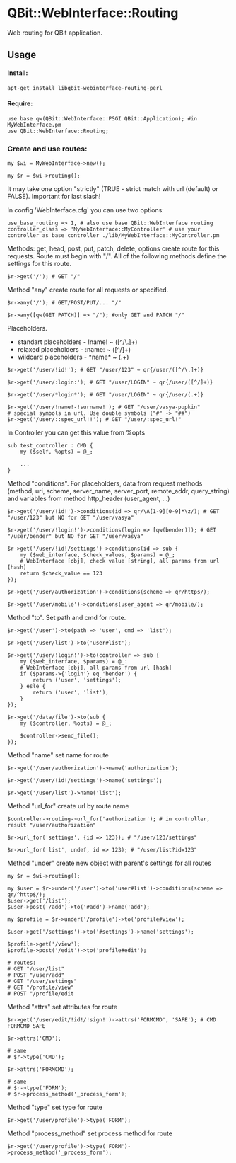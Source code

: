 QBit::WebInterface::Routing
=====

Web routing for QBit application.

## Usage

#### Install:

```
apt-get install libqbit-webinterface-routing-perl
```

#### Require:

```
use base qw(QBit::WebInterface::PSGI QBit::Application); #in MyWebInterface.pm
use QBit::WebInterface::Routing;
```

### Create and use routes:
```
my $wi = MyWebInterface->new();

my $r = $wi->routing();
```
It may take one option "strictly" (TRUE - strict match with url (default) or FALSE). Important for last slash!

In config 'WebInterface.cfg' you can use two options:
```
use_base_routing => 1, # also use base QBit::WebInterface routing
controller_class => 'MyWebInterface::MyController' # use your controller as base controller ./lib/MyWebInterface::MyController.pm
```

Methods: get, head, post, put, patch, delete, options create route for this requests. Route must begin with "/". All of the following methods define the settings for this route.
```
$r->get('/'); # GET "/"
```
Method "any" create route for all requests or specified.
```
$r->any('/'); # GET/POST/PUT/... "/"

$r->any([qw(GET PATCH)] => "/"); #only GET and PATCH "/"
```
Placeholders.
  - standart placeholders - !name! ~ ([^\/\\.]+)
  - relaxed placeholders - :name: ~ ([^\/]+)
  - wildcard placeholders - \*name\* ~ (.+)
```
$r->get('/user/!id!'); # GET "/user/123" ~ qr{/user/([^/\.]+)}

$r->get('/user/:login:'); # GET "/user/LOGIN" ~ qr{/user/([^/]+)}

$r->get('/user/*login*'); # GET "/user/LOGIN" ~ qr{/user/(.+)}

$r->get('/user/!name!-!surname!'); # GET "/user/vasya-pupkin"
# special symbols in url. Use double symbols ("#" -> "##")
$r->get('/user/::spec_url!!'); # GET "/user/:spec_url!"
```
In Controller you can get this value from %opts
```
sub test_controller : CMD {
    my ($self, %opts) = @_;
    
    ...
}
```
Method "conditions". For placeholders, data from request methods (method, uri, scheme, server_name, server_port, remote_addr, query_string) and variables from method http_header (user_agent, ...)
```
$r->get('/user/!id!')->conditions(id => qr/\A[1-9][0-9]*\z/); # GET "/user/123" but NO for GET "/user/vasya"

$r->get('/user/!login!')->conditions(login => [qw(bender)]); # GET "/user/bender" but NO for GET "/user/vasya"

$r->get('/user/!id!/settings')->conditions(id => sub {
    my ($web_interface, $check_values, $params) = @_;
    # WebInterface [obj], check value [string], all params from url [hash]
    return $check_value == 123
});

$r->get('/user/authorization')->conditions(scheme => qr/https/);

$r->get('/user/mobile')->conditions(user_agent => qr/mobile/);
```
Method "to". Set path and cmd for route.
```
$r->get('/user')->to(path => 'user', cmd => 'list');

$r->get('/user/list')->to('user#list');

$r->get('/user/!login!')->to(controller => sub {
    my ($web_interface, $params) = @_:
    # WebInterface [obj], all params from url [hash]
    if ($params->{'login'} eq 'bender') {
        return ('user', 'settings');
    } esle {
        return ('user', 'list');
    }
});

$r->get('/data/file')->to(sub {
    my ($controller, %opts) = @_;
    
    $controller->send_file();
});
```
Method "name" set name for route
```
$r->get('/user/authorization')->name('authorization');

$r->get('/user/!id!/settings')->name('settings');

$r->get('/user/list')->name('list');
```
Method "url_for" create url by route name
```
$controller->routing->url_for('authorization'); # in controller, result "/user/authorization"

$r->url_for('settings', {id => 123}); # "/user/123/settings"

$r->url_for('list', undef, id => 123); # "/user/list?id=123"
```
Method "under" create new object with parent's settings for all routes
```
my $r = $wi->routing();

my $user = $r->under('/user')->to('user#list')->conditions(scheme => qr/^http$/);
$user->get('/list');
$user->post('/add')->to('#add')->name('add');

my $profile = $r->under('/profile')->to('profile#view');

$user->get('/settings')->to('#settings')->name('settings');

$profile->get('/view');
$profile->post('/edit')->to('profile#edit');

# routes:
# GET "/user/list"
# POST "/user/add"
# GET "/user/settings"
# GET "/profile/view"
# POST "/profile/edit
```
Method "attrs" set attributes for route
```
$r->get('/user/edit/!id!/!sign!')->attrs('FORMCMD', 'SAFE'); # CMD FORMCMD SAFE

$r->attrs('CMD');

# same
# $r->type('CMD');

$r->attrs('FORMCMD');

# same
# $r->type('FORM');
# $r->process_method('_process_form');
```
Method "type" set type for route
```
$r->get('/user/profile')->type('FORM');
```
Method "process_method" set process method for route
```
$r->get('/user/profile')->type('FORM')->process_method('_process_form');
```
